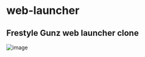 # web-launcher
## Frestyle Gunz web launcher clone

![image](https://github.com/user-attachments/assets/8c8a424e-4d7c-4af9-84d4-99ee6c1105fe)
